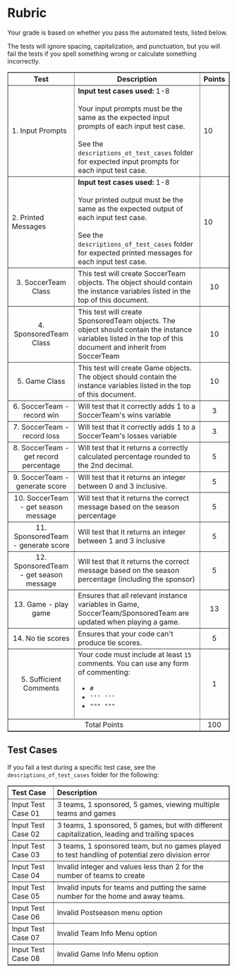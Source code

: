 # Rubric
Your grade is based on whether you pass the automated tests, listed below.

The tests will ignore spacing, capitalization, and punctuation, but you will fail the tests if you spell something wrong or calculate something incorrectly.


<table border="1" style="width: 100%; text-align: center;">
<thead style="text-align: center;">
    <tr>
        <th style="text-align: center;">Test</th>
        <th style="text-align: center;">Description</th>
        <th style="text-align: center;">Points</th>
    </tr>
</thead>
<tbody>
    <tr style="text-align: left">
        <td>1. Input Prompts</td>
        <td>
        <b>Input test cases used:</b> 1-8<br><br>
        Your input prompts must be the same as the expected input prompts of each input test case. 
        <br>
        <br>
        See the <code>descriptions_ot_test_cases</code> folder for expected input prompts for each input test case.
        </td>
        <td>10</td>
    </tr>
    <tr style="text-align: left">
        <td>2. Printed Messages</td>
        <td>
        <b>Input test cases used:</b> 1-8<br><br>
        Your printed output must be the same as the expected output of each input test case.
        <br>
        <br>
        See the <code>descriptions_of_test_cases</code> folder for expected printed messages for each input test case.       
        </td> 
        </td>
        <td>10</td>
    </tr>
    <tr>
        <td>3. SoccerTeam Class</td>
        <td style="text-align: left">
          This test will create SoccerTeam objects. The object should contain the instance variables listed in the top of this document.
        </td>
        <td>10</td>
    </tr>
    <tr>
        <td>4. SponsoredTeam Class</td>
        <td style="text-align: left">
          This test will create SponsoredTeam objects. The object should contain the instance variables listed in the top of this document and inherit from SoccerTeam
        </td>
        <td>10</td>
    </tr>
      <tr>
        <td>5. Game Class</td>
        <td style="text-align: left">
          This test will create Game objects. The object should contain the instance variables listed in the top of this document.
        </td>
        <td>10</td>
    </tr>
          <tr>
        <td>6. SoccerTeam - record win</td>
        <td style="text-align: left">
          Will test that it correctly adds 1 to a SoccerTeam's wins variable
        </td>
        <td>3</td>
    </tr>
    <td>7. SoccerTeam - record loss</td>
        <td style="text-align: left">
          Will test that it correctly adds 1 to a SoccerTeam's losses variable
        </td>
        <td>3</td>
    </tr>
    <tr>
       <td>8. SoccerTeam - get record percentage</td>
        <td style="text-align: left">
          Will test that it returns a correctly calculated percentage rounded to the 2nd decimal.
        </td>
        <td>5</td>
    </tr>
        <tr>
       <td>9. SoccerTeam - generate score</td>
        <td style="text-align: left">
          Will test that it returns an integer between 0 and 3 inclusive.
        </td>
        <td>5</td>
    </tr>
    <tr>
       <td>10. SoccerTeam - get season message</td>
        <td style="text-align: left">
          Will test that it returns the correct message based on the season percentage
        </td>
        <td>5</td>
    </tr>
    <tr>
       <td>11. SponsoredTeam - generate score</td>
        <td style="text-align: left">
          Will test that it returns an integer between 1 and 3 inclusive
        </td>
        <td>5</td>
    </tr>
    <tr>
       <td>12. SponsoredTeam - get season message</td>
        <td style="text-align: left">
          Will test that it returns the correct message based on the season percentage (including the sponsor)
        </td>
        <td>5</td>
    </tr>
    <tr>
       <td>13. Game - play game</td>
        <td style="text-align: left">
          Ensures that all relevant instance variables in Game, SoccerTeam/SponsoredTeam are updated when playing a game.
        </td>
        <td>13</td>
    </tr>
    <tr>
       <td>14. No tie scores</td>
        <td style="text-align: left">
          Ensures that your code can't produce tie scores.
        </td>
        <td>5</td>
    </tr>
        <tr>
        <td>5. Sufficient Comments</td>
        <td style="text-align: left">Your code must include at least <code>15</code> comments. You can use any form of commenting:
        <ul>
          <li><code>#</code></li> 
          <li><code>''' '''</code></li>
          <li><code>""" """</code></li>
        </ul>
        </td>
        <td>1</td>
    </tr>
    <tr>
        <td colspan="2">Total Points</td>
        <td>100</td>
  </tr>
</tbody>
</table>

## Test Cases
If you fail a test during a specific test case, see the `descriptions_of_test_cases` folder for the following:
<table border="1" style="width: 100%; text-align: left;">
  <tr>
    <th>Test Case</th>
    <th>Description</th>
  </tr>
  <tr>
    <td>Input Test Case 01</td>
    <td>3 teams, 1 sponsored, 5 games, viewing multiple teams and games</td>
  </tr>
  <tr>
    <td>Input Test Case 02</td>
    <td>3 teams, 1 sponsored, 5 games, but with different capitalization, leading and trailing spaces</td>
  </tr>
  <tr>
    <td>Input Test Case 03</td>
    <td>3 teams, 1 sponsored team, but no games played to test handling of potential zero division error</td>
  </tr>
  <tr>
    <td>Input Test Case 04</td>
    <td>Invalid integer and values less than 2 for the number of teams to create</td>
  </tr>
  <tr>
    <td>Input Test Case 05</td>
    <td>Invalid inputs for teams and putting the same number for the home and away teams.</td>
  </tr>
  <tr>
    <td>Input Test Case 06</td>
    <td>Invalid Postseason menu option</td>
  </tr>
  <tr>
    <td>Input Test Case 07</td>
    <td>Invalid Team Info Menu option</td>
  </tr>
  <tr>
    <td>Input Test Case 08</td>
    <td>Invalid Game Info Menu option</td>
  </tr>
</table>